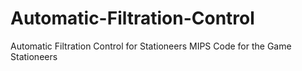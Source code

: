# Automatic-Filtration-Control
Automatic Filtration Control for Stationeers
MIPS Code for the Game Stationeers
